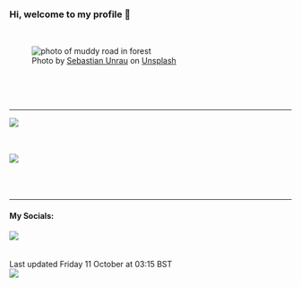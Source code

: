 <h3>Hi, welcome to my profile 👋</h3>

<br />
<figure>
  <img
    src="https://images.unsplash.com/photo-1445964047600-cdbdb873673d?crop=entropy&cs=tinysrgb&fit=max&fm=jpg&ixid=M3wyNzQ3MDB8MHwxfHJhbmRvbXx8fHx8fHx8fDE3Mjg2MDkxMjF8&ixlib=rb-4.0.3&q=80&w=1080&auto=format"
    alt="photo of muddy road in forest" 
  />
  <figcaption>Photo by <a
    href="https://unsplash.com/@sebastian_unrau?utm_source=Profile%20readme&utm_medium=referral">Sebastian Unrau</a> on <a
    href="https://unsplash.com/?utm_source=Profile%20readme&utm_medium=referral">Unsplash</a></figcaption>
</figure>




  <br /><br /><br />

<hr />
<img
  src="https://github-readme-stats.vercel.app/api?username=shanelucy&show_icons=true&theme=calm"
/>
<br /><br /><br />

<img 
  src="https://github-readme-stats.vercel.app/api/top-langs/?username=shanelucy&theme=calm"
/>
<br /><br /><br /><br />
<hr />
<h4>My Socials:</h4>
<a href="https://uk.linkedin.com/in/shane-lucy-4735b616a">
  <img
    src="https://img.shields.io/badge/linkedin%20-%230077B5.svg?&style=for-the-badge&logo=linkedin&logoColor=white"
  />
</a>
<br /><br /><br />
Last updated Friday 11 October at 03:15 BST
<br />
<img
  src="https://github.com/ShaneLucy/ShaneLucy/workflows/README%20build/badge.svg"
/>
